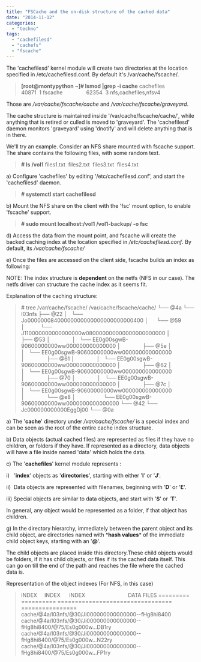 ```yaml
---
title: "FSCache and the on-disk structure of the cached data"
date: "2014-11-12"
categories: 
  - "techno"
tags: 
  - "cachefilesd"
  - "cachefs"
  - "fscache"
---
```


The 'cachefilesd' kernel module will create two directories at the location specified in /etc/cachefilesd.conf. By default it's /var/cache/fscache/.

> **\[root@montypython ~\]# lsmod |grep -i cache** cachefiles             40871  1 fscache                62354  3 nfs,cachefiles,nfsv4

Those are _/var/cache/fscache/cache_ and _/var/cache/fscache/graveyard_.

The cache structure is maintained inside '/var/cache/fscache/cache/', while anything that is retired or culled is moved to 'graveyard'. The 'cachefilesd' daemon monitors 'graveyard' using 'dnotify' and will delete anything that is in there.

We'll try an example. Consider an NFS share mounted with fscache support. The share contains the following files, with some random text.

> **\# ls /vol1** files1.txt  files2.txt  files3.txt  files4.txt

a) Configure 'cachefiles' by editing '/etc/cachefilesd.conf', and start the 'cachefilesd' daemon.

> **\# systemctl start cachefilesd**

b) Mount the NFS share on the client with the 'fsc' mount option, to enable 'fscache' support.

> **\# sudo mount localhost:/vol1 /vol1-backup/ -o fsc**

d) Access the data from the mount point, and fscache will create the backed caching index at the location specified in _/etc/cachefilesd.conf_. By default, its _/var/cache/fscache/_

e) Once the files are accessed on the client side, fscache builds an index as following:

NOTE: The index structure is **dependent** on the netfs (NFS in our case). The netfs driver can structure the cache index as it seems fit.

Explanation of the caching structure:

> \# tree /var/cache/fscache/ /var/cache/fscache/cache/ └── @4a └── I03nfs ├── @22 │   └── Jo00000008400000000000000000000000400 │      └── @59 │           └── J110000000000000000w080000000000000000000000 │               ├── @53 │               │   └── EE0g00sgwB-90600000000ww000000000000000 │               ├── @5e │               │   └── EE0g00sgwB-90600000000ww000000000000000 │               ├── @61 │               │   └── EE0g00sgwB-90600000000ww000000000000000 │               ├── @62 │               │   └── EE0g00sgwB-90600000000ww000000000000000 │               ├── @70 │               │   └── EE0g00sgwB-90600000000ww000000000000000 │               ├── @7c │               │   └── EE0g00sgwB-90600000000ww000000000000000 │               └── @e8 │                   └── EE0g00sgwB-90600000000ww0000000000000000 └── @42 └── Jc000000000000EggDj00 └── @0a

a) The '**cache**' directory under _/var/cache/fscache/_ is a special index and can be seen as the root of the entire cache index structure.

b) Data objects (actual cached files) are represented as files if they have no children, or folders if they have. If represented as a directory, data objects will have a file inside named 'data' which holds the data.

c) The '**cachefiles**' kernel module represents :

i)   '**index**' objects as '**directories**', starting with either '**I**' or '**J**'.

ii)  Data objects are represented with filenames, beginning with '**D**' or '**E**'.

iii) Special objects are similar to data objects, and start with '**S**' or '**T**'.

In general, any object would be represented as a folder, if that object has children.

g) In the directory hierarchy, immediately between the parent object and its child object, are directories named with \***hash values**\* of the immediate child object keys, starting with an '**@**'.

The child objects are placed inside this directory.These child objects would be folders, if it has child objects, or files if its the cached data itself. This can go on till the end of the path and reaches the file where the cached data is.

Representation of the object indexes (For NFS, in this case)

> INDEX     INDEX      INDEX                             DATA FILES ========= ========== ================================= ================ cache/@4a/I03nfs/@30/Ji000000000000000--fHg8hi8400 cache/@4a/I03nfs/@30/Ji000000000000000--fHg8hi8400/@75/Es0g000w...DB1ry cache/@4a/I03nfs/@30/Ji000000000000000--fHg8hi8400/@75/Es0g000w...N22ry cache/@4a/I03nfs/@30/Ji000000000000000--fHg8hi8400/@75/Es0g000w...FP1ry
